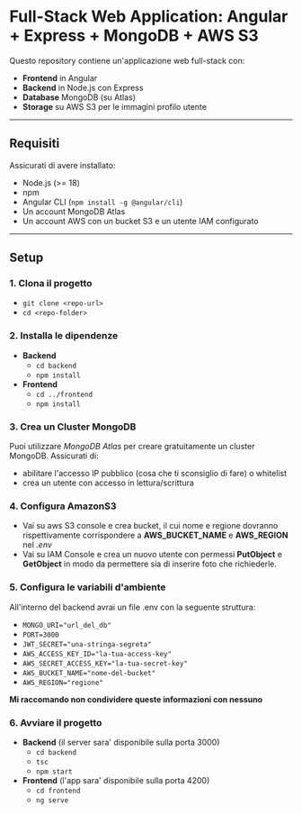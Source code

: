 # Full-Stack Web Application: Angular + Express + MongoDB + AWS S3

Questo repository contiene un'applicazione web full-stack con:

- **Frontend** in Angular
- **Backend** in Node.js con Express
- **Database** MongoDB (su Atlas)
- **Storage** su AWS S3 per le immagini profilo utente

---


## Requisiti

Assicurati di avere installato:

- Node.js (>= 18)
- npm
- Angular CLI (`npm install -g @angular/cli`)
- Un account MongoDB Atlas
- Un account AWS con un bucket S3 e un utente IAM configurato

---

## Setup
### 1. Clona il progetto
- `git clone <repo-url>`
- `cd <repo-folder>`

### 2. Installa le dipendenze
- **Backend**
    - `cd backend`
    - `npm install`
- **Frontend**
    - `cd ../frontend`
    - `npm install`

### 3. Crea un Cluster MongoDB
Puoi utilizzare *MongoDB Atlas* per creare gratuitamente un cluster MongoDB. 
Assicurati di:
- abilitare l'accesso IP pubblico (cosa che ti sconsiglio di fare) o whitelist
- crea un utente con accesso in lettura/scrittura

### 4. Configura AmazonS3
- Vai su aws S3 console e crea bucket, il cui nome e regione dovranno rispettivamente corrispondere a       **AWS_BUCKET_NAME** e **AWS_REGION** nel *.env*
- Vai su IAM Console e crea un nuovo utente con permessi **PutObject** e **GetObject** in modo da permettere sia di inserire foto che richiederle.

### 5. Configura le variabili d'ambiente
All'interno del backend avrai un file .env con la seguente struttura:
- `MONGO_URI="url_del_db"`
- `PORT=3000`
- `JWT_SECRET="una-stringa-segreta"`
- `AWS_ACCESS_KEY_ID="la-tua-access-key"`
- `AWS_SECRET_ACCESS_KEY="la-tua-secret-key"`
- `AWS_BUCKET_NAME="nome-del-bucket"`
- `AWS_REGION="regione"`

**Mi raccomando non condividere queste informazioni con nessuno**

### 6. Avviare il progetto
- **Backend** (il server sara' disponibile sulla porta 3000)
    - `cd backend`
    - `tsc`
    - `npm start`
- **Frontend** (l'app sara' disponibile sulla porta 4200)
    - `cd frontend`
    - `ng serve`

